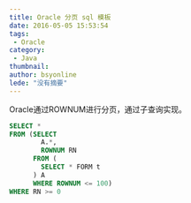 ```yaml
---
title: Oracle 分页 sql 模板
date: 2016-05-05 15:53:54
tags:
 - Oracle
category: 
 - Java
thumbnail: 
author: bsyonline
lede: "没有摘要"
---
```


Oracle通过ROWNUM进行分页，通过子查询实现。

```sql
SELECT *
FROM (SELECT
        A.*,
        ROWNUM RN
      FROM (
        SELECT * FORM t
      ) A
      WHERE ROWNUM <= 100)
WHERE RN >= 0
```
